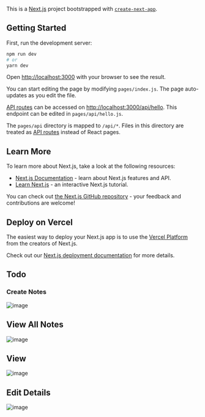 This is a [Next.js](https://nextjs.org/) project bootstrapped with [`create-next-app`](https://github.com/vercel/next.js/tree/canary/packages/create-next-app).

## Getting Started

First, run the development server:

```bash
npm run dev
# or
yarn dev
```

Open [http://localhost:3000](http://localhost:3000) with your browser to see the result.

You can start editing the page by modifying `pages/index.js`. The page auto-updates as you edit the file.

[API routes](https://nextjs.org/docs/api-routes/introduction) can be accessed on [http://localhost:3000/api/hello](http://localhost:3000/api/hello). This endpoint can be edited in `pages/api/hello.js`.

The `pages/api` directory is mapped to `/api/*`. Files in this directory are treated as [API routes](https://nextjs.org/docs/api-routes/introduction) instead of React pages.

## Learn More

To learn more about Next.js, take a look at the following resources:

- [Next.js Documentation](https://nextjs.org/docs) - learn about Next.js features and API.
- [Learn Next.js](https://nextjs.org/learn) - an interactive Next.js tutorial.

You can check out [the Next.js GitHub repository](https://github.com/vercel/next.js/) - your feedback and contributions are welcome!

## Deploy on Vercel

The easiest way to deploy your Next.js app is to use the [Vercel Platform](https://vercel.com/new?utm_medium=default-template&filter=next.js&utm_source=create-next-app&utm_campaign=create-next-app-readme) from the creators of Next.js.

Check out our [Next.js deployment documentation](https://nextjs.org/docs/deployment) for more details.

## Todo
### Create Notes
![image](https://user-images.githubusercontent.com/90951656/152322639-baf8f3a6-0dd3-4364-977d-2cb681e80397.png)

## View All Notes
![image](https://user-images.githubusercontent.com/90951656/152317246-8c34e031-02f9-4427-8f21-077c7d559d37.png)
 
 ## View
![image](https://user-images.githubusercontent.com/90951656/152322338-6228d799-7b0d-41c8-9587-e9324f2f39bf.png)

## Edit Details
![image](https://user-images.githubusercontent.com/90951656/152323118-fb2ec981-4ff5-4ceb-804d-813e3a27d201.png)

